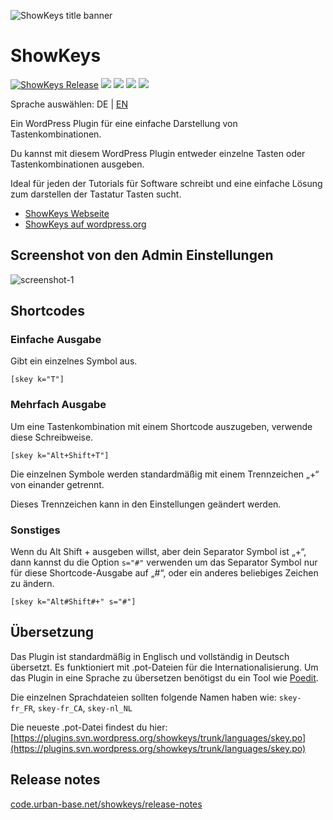 ![ShowKeys title banner](https://ps.w.org/showkeys/assets/banner-1544x500.png)

# ShowKeys

[![ShowKeys Release](https://img.shields.io/github/v/release/mariojacob/showkeys)](https://github.com/mariojacob/showkeys/releases/) ![](https://img.shields.io/github/repo-size/mariojacob/showkeys) ![](https://img.shields.io/wordpress/plugin/wp-version/showkeys) ![](https://img.shields.io/wordpress/plugin/tested/showkeys) ![](https://img.shields.io/wordpress/plugin/required-php/showkeys)

Sprache auswählen: DE | [EN](./README.md)

Ein WordPress Plugin für eine einfache Darstellung von Tastenkombinationen.

Du kannst mit diesem WordPress Plugin entweder einzelne Tasten oder Tastenkombinationen ausgeben.

Ideal für jeden der Tutorials für Software schreibt und eine einfache Lösung zum darstellen der Tastatur Tasten sucht.

-   [ShowKeys Webseite](https://code.urban-base.net/showkeys/?utm_source=github)
-   [ShowKeys auf wordpress.org](https://wordpress.org/plugins/showkeys/)

## Screenshot von den Admin Einstellungen

![screenshot-1](https://ps.w.org/showkeys/assets/screenshot-1.png)

## Shortcodes

### Einfache Ausgabe

Gibt ein einzelnes Symbol aus.

```TXT
[skey k="T"]
```

### Mehrfach Ausgabe

Um eine Tastenkombination mit einem Shortcode auszugeben, verwende diese Schreibweise.

```TXT
[skey k="Alt+Shift+T"]
```

Die einzelnen Symbole werden standardmäßig mit einem Trennzeichen „+“ von einander getrennt.

Dieses Trennzeichen kann in den Einstellungen geändert werden.

### Sonstiges

Wenn du Alt Shift + ausgeben willst, aber dein Separator Symbol ist „+“, dann kannst du die Option `s="#"` verwenden um das Separator Symbol nur für diese Shortcode-Ausgabe auf „#“, oder ein anderes beliebiges Zeichen zu ändern.

```TXT
[skey k="Alt#Shift#+" s="#"]
```

## Übersetzung

Das Plugin ist standardmäßig in Englisch und vollständig in Deutsch übersetzt. Es funktioniert mit .pot-Dateien für die Internationalisierung. Um das Plugin in eine Sprache zu übersetzen benötigst du ein Tool wie [Poedit](https://www.poedit.net/).

Die einzelnen Sprachdateien sollten folgende Namen haben wie: `skey-fr_FR`, `skey-fr_CA`, `skey-nl_NL`

Die neueste .pot-Datei findest du hier: [https://plugins.svn.wordpress.org/showkeys/trunk/languages/skey.po](https://plugins.svn.wordpress.org/showkeys/trunk/languages/skey.po)

## Release notes

[code.urban-base.net/showkeys/release-notes](https://code.urban-base.net/showkeys/release-notes/?utm_source=github)
